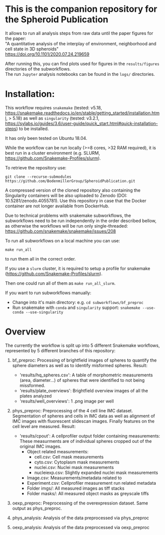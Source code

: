 # This is the companion repository for the Spheroid Publication

It allows to run all analysis steps from raw data until the paper figures for the paper:  
"A quantitative analysis of the interplay of environment, neighborhood and cell state in 3D spheroids"  
https://doi.org/10.1101/2020.07.24.219659 

After running this, you can find plots used for figures in the `results/figures` directories of the subworkflows.  
The run `Jupyter` analysis notebooks can be found in the `logs/` directories.

# Installation:
This workflow requires `snakemake` (tested: v5.18, https://snakemake.readthedocs.io/en/stable/getting_started/installation.html, > 5.18) 
as well as `singularity` (tested: v3.2.1, https://sylabs.io/guides/3.6/user-guide/quick_start.html#quick-installation-steps) to be installed.

It has only been tested on Ubuntu 18.04.

While the workflow can be run locally (>=8 cores, >32 RAM required), it is best run in a cluster environment
(e.g. SLURM, https://github.com/Snakemake-Profiles/slurm).

To retrieve the repository use:

`git clone --recurse-submodules https://github.com/BodenmillerGroup/SpheroidPublication.git`

A compressed version of the cloned repository also containing the Singularity containers will
be also uploaded to Zenodo (DOI: 10.5281/zenodo.4055781). Use this repository in case that the Docker container
are not longer available from DockerHub.

Due to technical problems with snakemake subworkflows, the subworkflows need to be run independently in the order
described bellow, as otherwise the workflows will be run only single-threaded: https://github.com/snakemake/snakemake/issues/208

To run all subworkflows on a local machine you can use:

`make run_all`

to run them all in the correct order.

If you use a `slurm` cluster, it is required to setup a profile for snakemake (https://github.com/Snakemake-Profiles/slurm).

Then one could run all of them as `make run_all_slurm`.


If you want to run subworkflows manually:
- Change into it's main directory: e.g. `cd subworkflows/bf_preproc`
- Run snakemake with `conda` and `singularity` support: `snakemake --use-conda --use-singularity`

# Overview
The currently the workflow is split up into 5 different Snakemake workflows, represented 
by 5 different branches of this repository:
1) bf_preproc: Processing of brightfield images of spheres to quantify the sphere diameters as well as to
   identify misformed spheres. 
   Result:
   - 'results/hq_spheres.csv': A table of morphometric measurements (area, diameter...) of spheres that were identified
     to not being missformed.
   - 'results/plate_overviews': Brightfield overview images of all the plates analyzed
   - 'results/well_overviews': 1 .png image per well
   
2) phys_preproc: Preprocessing of the 4 cell line IMC dataset.
Segmentation of spheres and cells in IMC data as well as alignment of
IMC images with fluorescent slidescan images. Finally features on the cell level are measured.
    Result:
    - 'results/cpout': A cellprofiler output folder containing measurements:
        These measurments are of individual spheres cropped out of the original IMC images.
        - Object related measurements:
            - cell.csv: Cell mask measurements
            - cyto.csv: Cytoplasm mask measurements
            - nuclei.csv: Nuclei mask measurements
            - nucleiexp.csv: Slightly expanded nuclei mask measurements
        - Image.csv: Measurements/metadata related to 
        - Experiment.csv: Cellprofiler measurement run related metadata
        - Folder imgs/: All measured images as tiff stacks
        - Folder masks/: All measured object masks as greyscale tiffs
        
3) oexp_preproc: Preprocessing of the overexpression dataset. 
    Same output as phys_preproc.
    
4) phys_analysis: Analysis of the data preprocessed via phys_preproc

5) oexp_analysis: Analysis of the data preprocessed via oexp_preproc  

